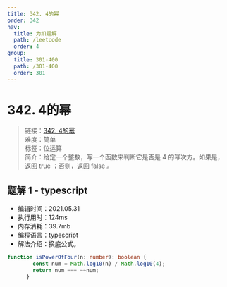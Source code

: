 ```yaml
---
title: 342. 4的幂
order: 342
nav:
  title: 力扣题解
  path: /leetcode
  order: 4
group:
  title: 301-400
  path: /301-400
  order: 301
---
```


# 342. 4的幂
    
> 链接：[342. 4的幂](https://leetcode-cn.com/problems/power-of-four/)  
> 难度：简单  
> 标签：位运算  
> 简介：给定一个整数，写一个函数来判断它是否是 4 的幂次方。如果是，返回 true ；否则，返回 false 。
      
## 题解 1 - typescript
- 编辑时间：2021.05.31
- 执行用时：124ms
- 内存消耗：39.7mb
- 编程语言：typescript
- 解法介绍：换底公式。
```typescript
function isPowerOfFour(n: number): boolean {
        const num = Math.log10(n) / Math.log10(4);
        return num === ~~num;
      }
      
```

      